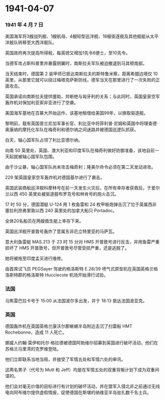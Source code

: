 # 1941-04-07

### 1941 年 4 月 7 日

美国海军将3艘战列舰、1艘航母、4艘轻型巡洋舰、18艘驱逐舰及其他舰艇从太平洋舰队转移至大西洋舰队。

英国政府再次提高所得税，每英镑又增加1先令6便士，至10先令。

当德军攻占斯科普里并暴露侧翼时，南斯拉夫军队被迫撤退到马其顿南部。

当天结束时，德国第 2 装甲师已抵达南斯拉夫的斯特鲁米察，距离希腊边境仅 10
英里，从那里它就可以绕过梅塔克萨斯防线，德军当天在那里进行了一次失败的正面攻击。

英国承诺向南斯拉夫提供援助，并断绝与匈牙利的关系；与此同时，英国皇家空军轰炸机对保加利亚索非亚进行了空袭。

美国海军基地在百慕大开始运作，该基地租借给美国99年，以换取驱逐舰。

黎明前，载有英国昔兰尼加军事长官、利比亚中将菲利普·尼姆和英国中将理查德·奥康纳的摩托化车队在梅奇利和德尔纳之间迷路并被德国巡逻队抓获。

白天，轴心国军队占领了利比亚德尔纳。

向南 50
英里处，英国、澳大利亚和印度军队在梅奇利做好防御准备，该地自前一天起就被轴心国军队包围。

由于沙尘暴，轴心国军队尚未攻击梅奇利；隆美尔命令必须在第二天发动进攻。

229 架英国皇家空军轰炸机对德国基尔进行了袭击。

英国武装商船巡洋舰科摩林号在前一天发生火灾后，在所有幸存者获救后，于爱尔兰以西
450 英里处被驱逐舰布罗克号和林肯号的炮火击沉。

17 时 50 分，德国潜艇 U-124 用 1 枚鱼雷和 24
枚甲板炮弹击沉了位于英属西非塞拉利昂弗里敦以西 240 英里处的加拿大船只
Portadoc。

全体20名船员在两艘救生艇上幸存下来。

英国巡洋舰开普敦号轰炸了意属东非厄立特里亚的马萨瓦。

意大利鱼雷艇 MAS.213 于 23 时 15 分对 HMS
开普敦号进行反击，并用鱼雷严重损坏了 HMS
开普敦号，但开普敦号尽管受损严重，还是逃脱了。

她将被拖至印度孟买进行维修。

由首席试飞员 PEGSayer 驾驶的格洛斯特 E.28/39
喷气式原型机在英国英格兰格洛斯特郡的格洛斯特 Hucclecote
机场开始滑行试验。

### 法国

马焦雷巴拉卡号于 15:00 从法国波尔多出发，并于 18:13 抵达法国波亚克。

### 英国

德国轰炸机在英国英格兰康沃尔郡蜥蜴半岛附近击沉了扫雷船 HMT
Rochebonne，造成 11 人死亡。

挪威人约翰·莫伊和托尔·格拉德被德国阿勃维尔招募到英国进行破坏活动，他们在苏格兰马里湾的克罗维登陆。

他们立即联系当地当局，并接受了军情五处和军情六处的审讯。

这两名男子（代号为 Mutt 和
Jeff）均是在军情五处的双重背叛计划下成为双重间谍的。

他们会对毫无价值的目标进行有计划的破坏活动，并在盟军入侵北非之前通过无线电向阿布维尔提供虚假情报，促使德国在斯堪的纳维亚半岛驻扎数千名士兵。